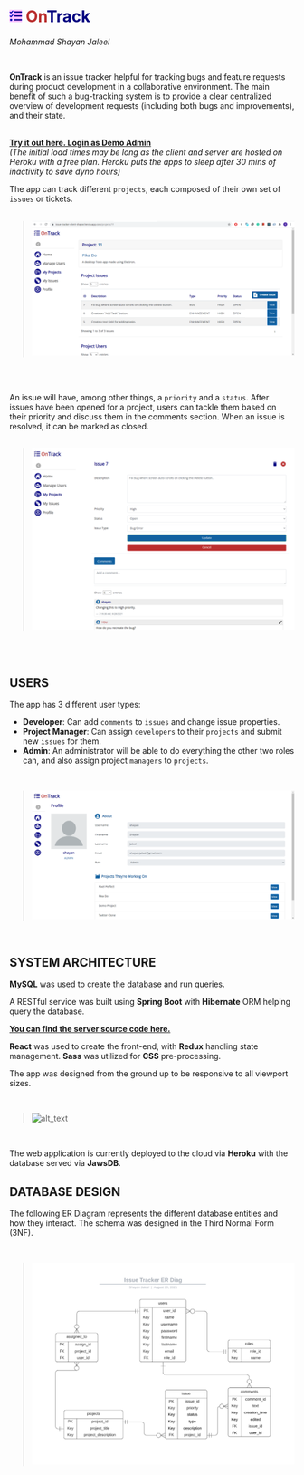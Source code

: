 <h1 style="font-weight: bold"><span style="color:navy;"><img src="readme-res/tasks-solid.svg" style="height: 22px; filter: invert(8%) sepia(61%) saturate(5019%) hue-rotate(234deg) brightness(112%) contrast(123%);">
    <span style="color: #ba2f2f">On</span>Track
</span>
</h1>

*Mohammad Shayan Jaleel*
<br/>

<br/>

**OnTrack** is an issue tracker helpful for tracking bugs and feature requests during product development in a collaborative environment. The main benefit of such a bug-tracking system is to provide a clear centralized overview of development requests (including both bugs and improvements), and their state.
<br/><br/>

**[Try it out here. Login as Demo Admin](https://issue-tracker-client-shayan.herokuapp.com/)**<br/> 
*(The initial load times may be long as the client and server are hosted on Heroku with a free plan. Heroku puts the apps to sleep after 30 mins of inactivity to save dyno hours)*

The app can track different `projects`, each composed of their own set of `issues` or tickets.
<br/><br/>

> ![alt_text](readme-res/project-screen.png "Project page for project 'Pika Do'")
<br/>

<br/>

An issue will have, among other things, a `priority` and a `status`. After issues have been opened for a project, users can tackle them based on their priority and discuss them in the comments section. When an issue is resolved, it can be marked as closed.
<br/><br/>

> ![alt_text](readme-res/issue-screen.png "Editing an issue")
<br/>

<br/>

## **USERS**

The app has 3 different user types:

* **Developer**: Can add `comments` to `issues` and change issue properties.
* **Project Manager**: Can assign `developers` to their `projects` and submit new `issues` for them.
* **Admin**: An administrator will be able to do everything the other two roles can, and also assign project `managers` to `projects`.

<br/>

> ![alt_text](readme-res/user-profile-screen.png "Profile page for user 'Shayan'")

<br/>

## **SYSTEM ARCHITECTURE**

**MySQL** was used to create the database and run queries. 

A RESTful service was built using **Spring Boot** with **Hibernate** ORM helping query the database.

**[You can find the server source code here.](https://github.com/shayan-jaleel/issue-tracker-java-server)**

**React** was used to create the front-end, with **Redux** handling state management. **Sass** was utilized for **CSS** pre-processing.

The app was designed from the ground up to be responsive to all viewport sizes.

<br/>

> ![alt_text](readme-res/responsive-example.gif "An example of the viewport responsive design")

<br/>

The web application is currently deployed to the cloud via **Heroku** with the database served via **JawsDB**.

## **DATABASE DESIGN**

The following ER Diagram represents the different database entities and how they interact. The schema was designed in the Third Normal Form (3NF).

<br/>

> ![alt_text](readme-res/er-diag.png "Database schema")

<br/>

